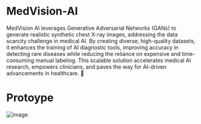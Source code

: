 # MedVision-AI

MedVision AI leverages Generative Adversarial Networks (GANs) to generate realistic synthetic chest X-ray images, addressing the data scarcity challenge in medical AI. By creating diverse, high-quality datasets, it enhances the training of AI diagnostic tools, improving accuracy in detecting rare diseases while reducing the reliance on expensive and time-consuming manual labeling. This scalable solution accelerates medical AI research, empowers clinicians, and paves the way for AI-driven advancements in healthcare. 🚀

# Protoype
![image](https://github.com/user-attachments/assets/eeece3da-fbb3-4f70-b48f-d22d84c050d4)
